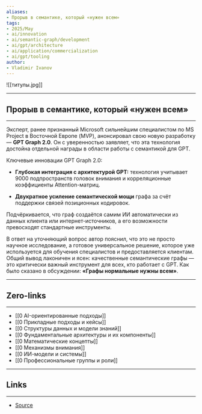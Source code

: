 ```yaml
---
aliases: 
- Прорыв в семантике, который «нужен всем» 
tags:
- 2025/May
- ai/innovation
- ai/semantic-graph/development
- ai/gpt/architecture
- ai/application/commercialization
- ai/gpt/tooling
author:
- Vladimir Ivanov
---
```

![[титулы.jpg]]

-----
##  Прорыв в семантике, который «нужен всем» 
-----
Эксперт, ранее признанный Microsoft сильнейшим специалистом по MS Project в Восточной Европе (MVP), анонсировал свою новую разработку — **GPT Graph 2.0**. Он с уверенностью заявляет, что эта технология достойна отдельной награды в области работы с семантикой для GPT.

Ключевые инновации GPT Graph 2.0:

- **Глубокая интеграция с архитектурой GPT:** технология учитывает 9000 подпространств головок внимания и корреляционные коэффициенты Attention-матриц.
    
- **Двукратное усиление семантической мощи** графа за счёт поддержки связей позиционных кодировок.
    

Подчёркивается, что граф создаётся самим ИИ автоматически из данных клиента или интернет-источников, а его возможности превосходят стандартные инструменты.

В ответ на уточняющий вопрос автор пояснил, что это не просто научное исследование, а готовое универсальное решение, которое уже используется для обучения специалистов и предоставляется клиентам. Общий вывод лаконичен и ясен: качественные семантические графы — это критически важный инструмент для всех, кто работает с GPT. Как было сказано в обсуждении: **«Графы нормальные нужны всем»**.

---
## Zero-links
---
- [[0 AI-ориентированные подходы]]
- [[0 Прикладные подходы и кейсы]]
- [[0 Структуры данных и модели знаний]]
- [[0 Фундаментальные архитектуры и их компоненты]]
- [[0 Математические концепты]]
- [[0 Механизмы внимания]]
- [[0 ИИ-модели и системы]]
- [[0 Профессиональные группы и роли]]

---
## Links
---
- [Source](https://t.me/turboproject/1687)